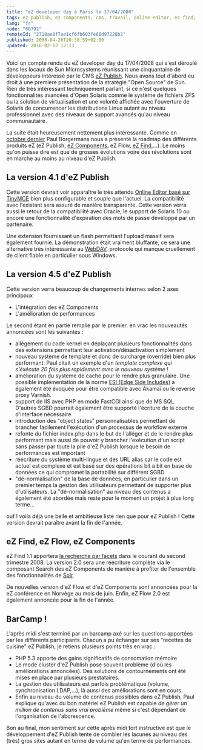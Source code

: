 ```yaml
---
title: "eZ developer day à Paris le 17/04/2008"
tags: ez publish, ez components, cms, travail, online editor, ez find, linux, logiciels libres, php, web
lang: "fr"
node: "66792"
remoteId: "2718ae8f7ae1cf6fb603fe66d97228b2"
published: 2008-04-26T20:38:59+02:00
updated: 2016-02-12 12:13
---
```


Voici un compte rendu du eZ developer day du 17/04/2008 qui s'est déroulé dans
les locaux de Sun Microsystems réunissant une cinquantaine de développeurs
intéressé par le CMS [eZ Publish](/tag/ez-publish). Nous avons tout d'abord eu
droit à une première présentation de la stratégie &quot;Open Source&quot; de
Sun. Rien de très intéressant techniquement parlant, si ce n'est quelques
fonctionnalités avancées d'Open Solaris comme le
système de fichiers ZFS ou la
solution de virtualisation et une volonté affichée avec l'ouverture de Solaris
de concurrencer les distributions Linux autant au niveau professionnel avec des
niveaux de support avancés qu'au niveau communautaire.


La suite était heureusement nettement plus intéressante. Comme en [octobre
dernier](/post/ez-publish-developer-day-a-paris-le-31-10-2007) Paul Borgermans
nous a présenté la roadmap des différents produits eZ (eZ Publish, [eZ
Components](/tag/ez-components), eZ Flow, [eZ Find](/tag/ez-find),…). Le
moins qu'on puisse dire est que de grosses évolutions voire des révolutions sont
en marche au moins au niveau d'eZ Publish.


## La version 4.1 d'eZ Publish


Cette version devrait voir apparaître le très attendu [Online Editor basé sur
TinyMCE](/post/the-new-online-editor-for-ez-publish-beta) bien plus configurable
et souple que l'actuel. La compatibilité avec l'existant sera assuré de manière
transparente. Cette version verra aussi le retour de la compatibilité avec
Oracle, le support de Solaris 10 ou encore une fonctionnalité d'expiration des
mots de passe développé par un partenaire.

Une extension fournissant un flash permettant l'upload massif sera également
fournie. La démonstration était vraiment bluffante, ce sera une alternative très
intéressante au [WebDAV](http://fr.wikipedia.org/wiki/Webdav), protocole qui
manque cruellement de client fiable en particulier sous Windows.


## La version 4.5 d'eZ Publish


Cette version verra beaucoup de changements internes selon 2 axes principaux

* L'intégration des eZ Components
* L'amélioration de performances


Le second étant en partie remplie par le premier. en vrac les nouveautés
annoncées sont les suivantes&nbsp;:

* allègement du code kernel en déplaçant plusieurs fonctionnalités dans des extensions permettant leur activation/désactivation simplement
* nouveau système de template et donc de surcharge (override) bien plus performant. Paul citait un exemple d'un *template complexe qui s'éxécute 20 fois plus rapidement avec le nouveau système*&nbsp;!
* amélioration du système de cache pour le rendre plus granulaire. Une possible implémentation de la norme [ESI (Edge Side Includes)](http://en.wikipedia.org/wiki/Edge_Side_Includes) a également été évoquée pour être compatible avec Akamaï ou le reverse proxy Varnish.
* support de IIS avec PHP en mode FastCGI ainsi que de MS SQL. D'autres SGBD pourrait également être supporté l'écriture de la couche d'interface nécessaire
* introduction des &quot;object states&quot; personnalisables permettant de brancher facilement l'exécution d'un processus de workflow externe
* refonte du fichier index.php dans le but de l'alléger et de le rendre plus performant mais aussi de pouvoir y brancher l'exécution d'un script sans passer par toute la pile d'eZ Publish lorsque le besoin de performances est important
* réécriture du système multi-lingue et des URL alias car le code est actuel est complexe et est basé sur des opérations bit à bit en base de données ce qui compromet la portabilité sur différent SGBD
* &quot;dé-normalisation&quot; de la base de données, en particulier dans un premier temps la gestion des utilisateurs permettant de supporter plus d'utilisateurs. La &quot;dé-normalisation&quot; au niveau des contenus a également été abordée mais reste pour le moment un projet à plus long terme…

ouf&nbsp;! voila déjà une belle et ambitieuse liste rien que pour eZ Publish&nbsp;! Cette
version devrait paraître avant la fin de l'année.


## eZ Find, eZ Flow, eZ Components

eZ Find 1.1 apportera [la recherche par
facets](http://en.wikipedia.org/wiki/Faceted_classification) dans le courant du
second trimestre 2008. La version 2.0 sera une réécriture complète via le
composant Search des eZ
Components de manière à profiter de l'ensemble des fonctionnalités de
[Solr](http://lucene.apache.org/solr/).


De nouvelles version d'eZ Flow et d'eZ Components sont annoncées pour la eZ
conférence en Norvège au mois de juin. Enfin, eZ Flow 2.0 est également annoncée
pour la fin de l'année.

## BarCamp !

L'après midi s'est terminé par un barcamp axé sur les questions apportées par
les différents participants. Chacun a pu échanger sur ses &quot;recettes de
cuisine&quot; eZ Publish, je retiens plusieurs points très en vrac :

* PHP 5.3 apporte des gains significatifs de consomation mémoire
* Le mode cluster d'eZ Publish pose souvent problème (d'où les améliorations annoncées). Des solutions de contournements ont été mises en place par plusieurs prestataires.
* La gestion des utilisateurs est parfois problématique (volume, synchronisation LDAP,…), là aussi des améliorations sont en cours.
* Enfin au niveau du volume de contenus possibles dans eZ Publish, Paul explique qu'avec du bon matériel eZ Publish est capable *de gèrer un million de contenus sans vrai problème* même si c'est dépendant de l'organisation de l'aborescence.

Bon au final, mon sentiment sur cette après midi fort instructive est que le développement d'eZ Publish tente de combler les lacunes au niveau des (très) gros sites autant en terme de volume qu'en terme de performances.
